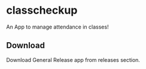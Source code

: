 # classcheckup

An App to manage attendance in classes!

## Download

Download General Release app from releases section.
